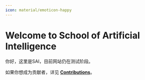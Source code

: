 ```yaml
---
icon: material/emoticon-happy
---
```


# Welcome to School of Artificial Intelligence

你好，这里是SAI，目前网站仍在测试阶段。

如果你想成为贡献者，详见 [**Contributions**](./contributions/contributions.md)。